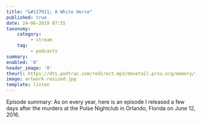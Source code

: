 ```yaml
---
title: "&#127911; A White Horse"
published: true
date: 24-06-2019 07:55
taxonomy:
    category:
         - stream
    tag:
         - podcasts
summary:
enabled: '0'
header_image: '0'
theurl: https://dts.podtrac.com/redirect.mp3/dovetail.prxu.org/memory/1148a693-9645-44a6-8d8b-8b3b857edec2/thememorypalace.mp3
image: artwork-resized.jpg
template: listen
---
```

 
Episode summary: As on every year, here is an episode I released a few days after the murders at the Pulse Nightclub in Orlando, Florida on June 12, 2016.
